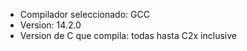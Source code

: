 - Compilador seleccionado: GCC
- Version: 14.2.0
- Version de C que compila: todas hasta C2x inclusive
